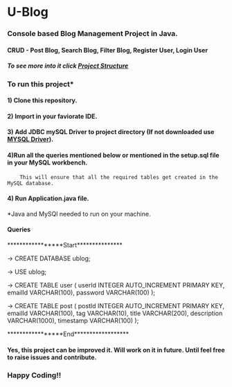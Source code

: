 # U-Blog
### Console based Blog Management Project in Java.
#### CRUD - Post Blog, Search Blog, Filter Blog, Register User, Login User
##### To see more into it click <a href = "https://github.com/chitranshu11/U-Blog/blob/main/java-ublog/README.md">Project Structure</a>
### To run this project*
#### 1) Clone this repository.
#### 2) Import in your faviorate IDE.
#### 3) Add JDBC mySQL Driver to project directory (If not downloaded use <a href = "https://dev.mysql.com/downloads/connector/j/" target = "_blank"> MYSQL Driver</a>). <br>
#### 4)Run all the queries mentioned below or mentioned in the setup.sql file in your MySQL workbench.
        This will ensure that all the required tables get created in the MySQL database.
#### 4) Run Application.java file.   

*Java and MySQl needed to run on your machine.
        

#### Queries 
<p>*****************Start***************</p>
-> CREATE DATABASE ublog;

-> USE ublog;

-> CREATE TABLE user (
    userId INTEGER AUTO_INCREMENT PRIMARY KEY,
    emailId VARCHAR(100),
    password VARCHAR(100)
);

-> CREATE TABLE post (
    postId INTEGER AUTO_INCREMENT PRIMARY KEY,
    emailId VARCHAR(100),
    tag VARCHAR(10),
    title VARCHAR(200),
    description VARCHAR(1000),
    timestamp VARCHAR(100)
);
<p>*****************End******************</p>

#### Yes, this project can be improved it. Will work on it in future. Until feel free to raise issues and contribute.
### Happy Coding!!
